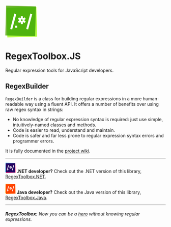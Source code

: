 ![icon](artwork/RegexToolbox-icon-100.png)

# RegexToolbox.JS

Regular expression tools for JavaScript developers.


## RegexBuilder

`RegexBuilder` is a class for building regular expressions in a more human-readable way using a fluent API. It offers a number of benefits over using raw regex syntax in strings:

 - No knowledge of regular expression syntax is required: just use simple, intuitively-named classes and methods.
 - Code is easier to read, understand and maintain.
 - Code is safer and far less prone to regular expression syntax errors and programmer errors.

It is fully documented in the [project wiki](https://github.com/markwhitaker/RegexToolbox.JS/wiki).

---
![icon](https://raw.githubusercontent.com/markwhitaker/RegexToolbox.CSharp/master/Artwork/RegexToolbox-icon-32.png) **.NET developer?** Check out the .NET version of this library, [RegexToolbox.NET](https://github.com/markwhitaker/RegexToolbox.NET).

![icon](https://raw.githubusercontent.com/markwhitaker/RegexToolbox.Java/master/artwork/RegexToolbox-icon-32.png) **Java developer?** Check out the Java version of this library, [RegexToolbox.Java](https://github.com/markwhitaker/RegexToolbox.Java).

---
###### **RegexToolbox:** Now you can be a [hero](https://xkcd.com/208/) without knowing regular expressions.
